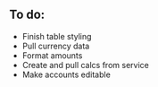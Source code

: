 ## To do:
- Finish table styling
- Pull currency data
- Format amounts
- Create and pull calcs from service
- Make accounts editable